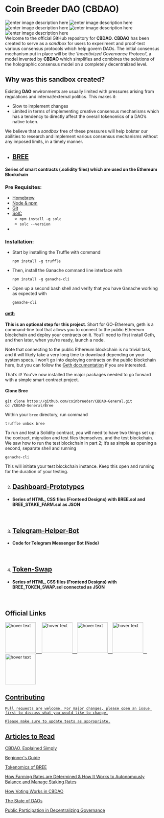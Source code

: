 # Coin Breeder DAO (CBDAO)
![enter image description here](https://img.shields.io/github/issues/coinbreeder/CBDAO-General?style=plastic) ![enter image description here](https://img.shields.io/github/forks/coinbreeder/CBDAO-General) ![enter image description here](https://img.shields.io/github/stars/coinbreeder/CBDAO-General) ![enter image description here](https://img.shields.io/github/license/coinbreeder/CBDAO-General) ![enter image description here](https://img.shields.io/twitter/url?style=social&url=https://twitter.com/coinbreeder)
<br>
Welcome to the official GitHub repository for **CBDAO**. **CBDAO** has been created to serve as a *sandbo*x for users to experiment and proof-test various consensus protocols which help govern DAOs. The initial consensus mechanism put in place will be the ‘*Incentivized Governance Protocol*’, a model invented by **CBDAO** which simplifies and combines the solutions of the holographic consensus model on a completely decentralized level.

## Why was this sandbox created?

Existing **DAO** environments are usually limited with pressures arising from regulations and internal/external politics. 
This makes it: 
 - Slow to implement changes
 - Limited in terms of implementing creative consensus mechanisms which has a tendency to directly affect the overall tokenomics of a DAO’s native token.

We believe that a *sandbox* free of these pressures will help bolster our abilities to research and implement various consensus mechanisms without any imposed limits, in a timely manner.

 - ## [BREE](https://github.com/coinbreeder/CBDAO-General/tree/master/bree)
#### Series of smart contracts (.solidity files) which are used on the Ethereum Blockchain
### Pre Requisites:
 - [Homebrew](https://brew.sh/) 
 - [Node & npm](https://nodejs.org/en/)
 - [Git](https://git-scm.com/download/)
 - [SolC](https://www.npmjs.com/package/solc) 
	- `npm install -g solc`
	- `solc --version`
 -  
### Installation: 
 - Start by installing the Truffle with command

   `npm install -g truffle`

 - Then, install the Ganache command line interface with

    `npm install -g ganache-cli`

 - Open up a second bash shell and verify that you have Ganache working
   as expected with

    `ganache-cli`
#### [geth](https://github.com/ethereum/go-ethereum/wiki/Installation-Instructions-for-Ubuntu)

**This is an optional step for this project**. Short for GO-Ethereum, geth is a command-line tool that allows you to connect to the public Ethereum blockchain and deploy your contracts on it. You’ll need to first install Geth, and then later, when you’re ready, launch a node.

Note that connecting to the public Ethereum blockchain is no trivial task, and it will likely take a very long time to download depending on your system specs. I won’t go into deploying contracts on the public blockchain here, but you can follow the  [Geth documentation](https://github.com/ethereum/go-ethereum)  if you are interested.

That’s it! You’ve now installed the major packages needed to go forward with a simple smart contract project.

#### Clone Bree

    git clone https://github.com/coinbreeder/CBDAO-General.git
	cd /CBDAO-General/Bree
Within your `bree` directory, run command

    truffle unbox bree

To run and test a Solidity contract, you will need to have two things set up: the contract, migration and test files themselves, and the test blockchain. We saw how to run the test blockchain in part 2; it’s as simple as opening a second, separate shell and running

    ganache-cli
This will initiate your test blockchain instance. Keep this open and running for the duration of your testing.
&nbsp;&nbsp;

2. ## [Dashboard-Prototypes](https://github.com/coinbreeder/CBDAO-General/tree/master/dashboard-prototypes)
- #### Series of HTML, CSS files (Frontend Designs) with BREE.sol and BREE_STAKE_FARM.sol as JSON

&nbsp;&nbsp;

3. ## [Telegram-Helper-Bot](https://github.com/coinbreeder/CBDAO-General/tree/master/telegram-helper-bot)
 - #### Code for Telegram Messenger Bot (Node)

&nbsp;&nbsp;

4. ## [Token-Swap](https://github.com/coinbreeder/CBDAO-General/tree/master/token-swap)
- #### Series of HTML, CSS files (Frontend Designs) with BREE_TOKEN_SWAP.sol connected as JSON

&nbsp;&nbsp;
## Official Links

<a href="https://coinbreeder.com/">
  <img src="https://github.com/coinbreeder/CBDAO-General/blob/master/logo/icon.png?raw=true" width="100" title="hover text"> &nbsp; &nbsp;
<a href="https://twitter.com/coinbreeder">
  <img src="
https://3.bp.blogspot.com/-NxouMmz2bOY/T8_ac97cesI/AAAAAAAAGg0/e3vY1_bdnbE/s320/Twitter+logo+2012.png" width="100"  title="hover text"> &nbsp;&nbsp;
<a href="https://medium.com/@coinbreeder">
  <img src="
https://img.favpng.com/25/11/16/telegram-portable-network-graphics-computer-icons-logo-scalable-vector-graphics-png-favpng-PbvgS2hZaWJ78gfqNfnBsv9sT.jpg" width="100"  title="hover text"> &nbsp;&nbsp;
<a href="https://t.me/coinbreederdao">
  <img src="https://upload.wikimedia.org/wikipedia/commons/thumb/8/83/Telegram_2019_Logo.svg/1024px-Telegram_2019_Logo.svg.png" width="100"  title="hover text"> &nbsp;&nbsp;
<a href="mailto:hello@coinbreeder.com">
  <img src="https://upload.wikimedia.org/wikipedia/commons/thumb/e/ee/%28at%29.svg/1024px-%28at%29.svg.png" width="100"  title="hover text">

## Contributing

	Pull requests are welcome. For major changes, please open an issue first to discuss what you would like to change.

	Please make sure to update tests as appropriate.


## Articles to Read

[CBDAO, Explained Simply](https://medium.com/@coinbreeder/cbdao-explained-in-simple-terms-b8d779978fd8)

[Beginner's Guide](https://medium.com/@coinbreeder/beginners-guide-to-coin-breeder-dao-cbdao-500c208822d0)

[Tokenomics of BREE](https://medium.com/@coinbreeder/tokenomics-of-cbdao-bree-a622fca12907)

[How Farming Rates are Determined & How It Works to Autonomously Balance and Manage Staking Rates](https://medium.com/@coinbreeder/how-farming-rates-are-determined-c207295b4e0c)

[How Voting Works in CBDAO](https://medium.com/@coinbreeder/guide-incentivized-governance-protocol-how-voting-works-in-cbdao-7ea3a35a0aec)

[The State of DAOs](https://medium.com/@coinbreeder/the-state-of-daos-1aecba88d9ed)

[Public Participation in Decentralizing Governance](https://medium.com/@coinbreeder/public-participation-in-decentralizing-governance-c44ef3df58c4)
